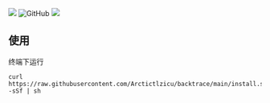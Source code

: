 ![](https://github.com/zhanghanyun/backtrace/workflows/Go/badge.svg?branch=main)
![GitHub](https://img.shields.io/github/license/zhanghanyun/backtrace?color=blueviolet)
![](https://tokei.rs/b1/github/zhanghanyun/backtrace?category=code)

## 使用
终端下运行
```shell
curl https://raw.githubusercontent.com/Arctictlzicu/backtrace/main/install.sh -sSf | sh
```
